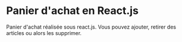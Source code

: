 # Panier d'achat en React.js

Panier d'achat réalisée sous react.js. Vous pouvez ajouter, retirer des articles ou alors les supprimer.
